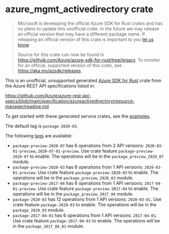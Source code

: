 # azure_mgmt_activedirectory crate

> Microsoft is developing the official Azure SDK for Rust crates and has no plans to update this unofficial crate.
> In the future we may release an official version that may have a different package name.
> If releasing an official version of this crate is important to you [let us know](https://github.com/Azure/azure-sdk-for-rust/issues/new/choose).
>
> Source for this crate can now be found in <https://github.com/Azure/azure-sdk-for-rust/tree/legacy>.
> To monitor for an official, supported version of this crate, see <https://aka.ms/azsdk/releases>.

This is an unofficial, unsupported generated [Azure SDK for Rust](https://github.com/Azure/azure-sdk-for-rust/tree/legacy) crate from the Azure REST API specifications listed in:

https://github.com/Azure/azure-rest-api-specs/blob/main/specification/azureactivedirectory/resource-manager/readme.md

To get started with these generated service crates, see the [examples](https://github.com/Azure/azure-sdk-for-rust/blob/legacy/services/README.md#examples).

The default tag is `package-2020-03`.

The following [tags](https://github.com/Azure/azure-sdk-for-rust/blob/legacy/services/tags.md) are available:

- `package-preview-2020-07` has 6 operations from 2 API versions: `2020-03-01-preview`, `2020-07-01-preview`. Use crate feature `package-preview-2020-07` to enable. The operations will be in the `package_preview_2020_07` module.
- `package-preview-2020-03` has 8 operations from 1 API versions: `2020-03-01-preview`. Use crate feature `package-preview-2020-03` to enable. The operations will be in the `package_preview_2020_03` module.
- `package-preview-2017-04` has 6 operations from 1 API versions: `2017-04-01-preview`. Use crate feature `package-preview-2017-04` to enable. The operations will be in the `package_preview_2017_04` module.
- `package-2020-03` has 12 operations from 1 API versions: `2020-03-01`. Use crate feature `package-2020-03` to enable. The operations will be in the `package_2020_03` module.
- `package-2017-04-01` has 6 operations from 1 API versions: `2017-04-01`. Use crate feature `package-2017-04-01` to enable. The operations will be in the `package_2017_04_01` module.